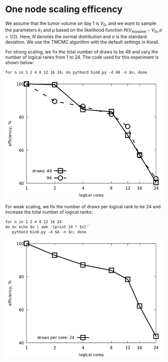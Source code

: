# One node scaling efficency

We assume that the tumor volume on day $1$ is $V_0$, and we want to
sample the parameters $k_1$ and $\mu$ based on the likelihood function
$N(V_{\text{mosolve}} - V_0,, \sigma = 1/2)$. Here, $N$ denotes the
normal distribution and $\sigma$ is the standard deviation. We use the
TMCMC algorithm with the default settings in Korali.

For strong scaling, we fix the total number of draws to be 48 and vary
the number of logical ranks from 1 to 24. The code used for this
experiment is shown below:

```
for n in 1 2 4 8 12 16 24; do python3 bio0.py -d 48 -n $n; done
```

<p align="center"><img src="strong.png" alt="Strong scaling plot"/></p>

For weak scaling, we fix the number of draws per logical rank to be 24
and increase the total number of logical ranks:

```
for n in 1 2 4 8 12 16 24
do d=`echo $n | awk '{print 24 * $n}'`
   python3 bio0.py -d $d -n $n; done
```

<p align="center"><img src="weak.png" alt="Weaks scaling plot"/></p>
